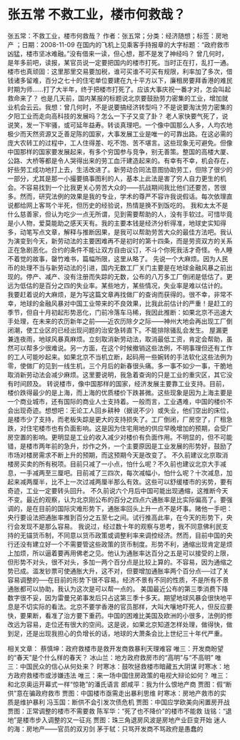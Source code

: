 # 张五常  不救工业，楼市何救哉？

张五常：不救工业，楼市何救哉？
作者：张五常；分类：经济随想；标签：房地产 ；日期：2008-11-09
在国内的飞机上见乘客手持报章的大字标题：“政府救市凶猛，楼市坚冰难融。”没有借来一读，但心想，那不是发了神经吗？
曾几何时，是年多前吧，读报，某官员说一定要把国内的楼市打死。当时正在打，乱打一通。楼市也真顽固：这里那里交易要加税，谁可买谁不可买有规限，利率加了多次，借钱诸多留难，百分之七十的住宅单位要建在九十平方以下，廉租房要拜香港的难民时期为师……打了大半年，终于把楼市打死了。应该大事庆祝一番才对，怎会叫起救命来了？
也是几天前，国内某报的标题说北京要鼓励劳力密集的工业，增加就业机会云云。我想：曾几何时，不是说要搞经济转型吗？不是说要淘汰劳力密集的夕阳工业而走向高科技的发展吗？怎么一下子又变了卦？
老人家快要气死了，说说笑，发一下牢骚，或可延年益寿。转谈真理吧。一个像中国那么人多，人均农地极少而天然资源又乏善足陈的国家，大事发展工业是唯一的可靠出路。在这必需的庞大农转工的过程中，工人住得差、吃不饱、苦不堪言。这些现象无可避免。但像中国那样的国家要发展起来，有多个穷国参与竞争，别无善策。整国的高楼大厦、公路、大桥等都是令人哭得出来的劳工血汗建造起来的。有幸有不幸，机会存在，好些劳工成功地打上去，生活改进了。新劳动合同法意图协助劳工，但除了很少的一部分，尤其是那一小撮要搞事图利的人，基本上此法是害了穷人自力更生的机会。不容易找到一个比我更关心劳苦大众的——抗战期间我比他们还要苦，苦很多。然而，研究法例的效果是我的专业，学术的尊严不容许我说假话。每次依理直说都给网上客骂个半死，但历史的经验说，热情是换不到饭吃的。
我和太太不是什么慈善家，但认为吃少一点无所谓，见到需要帮助的人，没有手软过。可惜毕竟是小人物，爱莫能助之感天天有。我的主要本钱是经济分析得准，地球史实知得多，动笔写点文章，解释与推断因果，是我可以帮助劳苦大众的最佳方法吧。我认为演变到今天，新劳动法的主要困难再不是初时的第十四条，而是劳资双方的关系正在急剧恶化。合约的条件不能让双方自由议订，不斗个你死我活才奇怪。令人睡不着觉的故事，罄竹难书，篇幅所限，这里从略了。
先说一个大麻烦。因为人民币的处理不当与新劳动法的引进，国内无数工厂关门主要是在地球金融风暴之前出现的。停产、减产、没有注册而失踪的无数，公布的八万多工厂倒闭是低估了。更远为低估的是百分之四的失业率。某些地方，某些情况，失业率是难以估计的。
我要赶着说的大麻烦，是为写这篇文章再找做厂的查询而获得的。很不幸，非常不幸，地球的金融风暴对中国工业带来的不良效果，比我此前估计的严重！是赶工的季节，但自十月初起形势恶化，门前冷落车马稀，我因此推断：如果北京不迅速大手处理，在未来的农历新年之前——近农历除夕之际——神州大地会再出现工厂倒闭潮，使工业区的已经出现问题的治安急转直下。不能排除骚乱会发生。
屋漏更兼连夜雨，地球风暴真麻烦。立刻取消新劳动法，取消最低工资，肯定会帮助，虽然可以帮多少很难说。另一方面，在这个时候撤销这些法例，不明事理但还有工作的工人可能吵起来。如果北京不当机立断，起码用一些婉转的手法软化这些法例为零，使做厂的见到一线生机，三个月后的新春很头痛。多一事不如少一事，干脆地取消新劳动法会减少麻烦。这里要说明，我急着查询的只是工业的重灾区，其它没有时间顾及。
转说楼市，像中国那样的国家，经济发展主要靠工业支持。目前，楼价跌得最少的是上海，而上海的优质楼价下跌甚微。这些现象是因为上海主要是一个商业城市，还有国际的商业人士支持着。一般而言，工业遇难，中国的楼价不会出现奇迹。想想吧：无论工人回乡耕种（据说不少）或失业，他们空出的床位，是楼市少了支持，而老板失踪是更大的支持损失了。工厂倒闭，厂房空了，厂租急跌，对住宅楼市也有负面影响。这是因为住宅用地的供应早晚增加的预期，会受厂房空置的影响。更明显是工业的收入减少对楼价有负面作用。不明显的，但不可能错，是楼市两年前的急升，炒作之外，一个主要原因是工业发展的形势好，鼓励了市场对楼房需求不断上升的预期，而这预期今天是改变了。
不久前建议北京取消楼房买卖的所有税项。目前只减了一小点，怕什么呢？不久前也建议北京大手减息，一手减两至三厘吧。目前减了三四次，每次减幅小，怕什么呢？十次减息，加起来减两厘半，比不上一次过减两厘半那么有效。这些可以舒缓楼市的劣势，要有奇迹，工业一定要转头回升。
不久前说六个月后中国可能出现通缩，这推断今天不变。最近的观察，认为北京刚公布的百分之四点六通胀率是比实际偏高了。要强调的，是在目前的国际灾难形势下，通胀率回头上升一点不是坏事。赌他一手吧：央行要设法把通胀率推到百分之五至七之间。试行推高此率，在今天的形势下，央行会发现不是那么容易。
我说过，经过数十年的观察与思考，我不同意佛利民支持的无锚货币制，不同意以货币政策或调整利率来调控经济。然而，目前中国的央行还没有建立好一个不需要管这些政策的货币制度。形势不利，通缩出现肯定是烦上加烦，所以逼着要再用佛老之见。他认为通胀率达百分之五是可以接受的上限，但形势不对头，很不对头，多加一两个百分点是比较上算的。不容易，因为通缩之势已成。滥发钞票可使通胀大升，这不对，但要增加通胀率两个百分点──过了关容易调整的──在目前的形势下很不容易。经济不景有不同的性质，不是所有不景通胀都可以协助，我认为这次是可以帮一点的。
美国最近公布的第三季消费下降数字很不妥，因为雷曼兄弟事发后只占这第三季十多天。期望地球风暴会很快地平息是不切实际的看法。北京不要学香港的官员那样，大叫大嚷地吓死人，但反应要快，要果断，看准了治方要下重药。中国的困难比美国及欧洲的小很多，法例的修改远为容易，走位还有很大的空间。这是说，如果北京知道怎样处理，做得快，做到足，还是出现我担心的负增长的话，地球的大萧条会比上世纪三十年代严重。

相关文章：
蔡慎坤：政府救楼市是救开发商救暴利天理难容
唯三：开发商盼望的“春天”是个什么样的春天？
冰山兰：地方政府救房市的“高明”与“不高明”
唯三：中国民众的信心从何处来？
时寒冰：鼓吹拯救楼市暗藏五大阴谋
时寒冰：地方政府救楼市或涉嫌违法
唯三：来一场中国住房政策的电视大辩论如何？
唯三：和北京奥运开幕式一样“惊艳”的潘氏语言
郎咸平：我为什么恨地产商
贾图：假“断供”意在骗政府救市
贾图：中国楼市亟需走出暴利思维
时寒冰：房地产救市的实质是维护暴利
冯玉国：断供不会引发次债危机
贾图：中国应学欧美向闲置房开战
贾图：正常调整的楼市不需要救
陈军华：“死了也不降价”的楼市不能救
珑铭：“退地”是楼市步入调整的又一征兆
贾图：珠三角退房风波是房地产业巨变开始
迷人的海：房地产——官员的双刃剑
茅于轼：只骂开发商不骂政府是愚蠢的